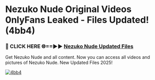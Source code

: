 # Nezuko Nude Original Videos 0nlyFans Leaked - Files Updated! (4bb4)

<h3>🔴 CLICK HERE 🌐==►► <a href="https://tinyurl.com/yrmya6cz" rel="nofollow">Nezuko Nude Updated Files</a></h3>

Get Nezuko Nude and all content. Now you can access all videos and pictures of Nezuko Nude. New Updated Files 2025!

[![4bb4](https://i.imgur.com/FMdXYCs.gif)](https://tinyurl.com/yrmya6cz)
